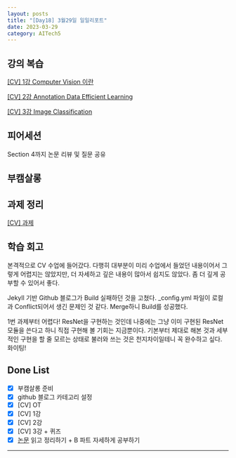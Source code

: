```yaml
---
layout: posts
title: "[Day18] 3월29일 일일리포트"
date: 2023-03-29
category: AITech5
---
```


## 강의 복습

[[CV] 1강 Computer Vision 이란](https://www.notion.so/CV-1-Computer-Vision-568604c0a3ab418f87572edb1d8c0046) 

[[CV] 2강 Annotation Data Efficient Learning](https://www.notion.so/CV-2-Annotation-Data-Efficient-Learning-fa8e69e54ce341fc9d682d7f570d7bea) 

[[CV] 3강 Image Classification](https://www.notion.so/CV-3-Image-Classification-26ce4c4de7e94f27a21abd1a0865f9de) 

## 피어세션

Section 4까지 논문 리뷰 및 질문 공유

## 부캠살롱

## 과제 정리

[[CV] 과제](https://www.notion.so/CV-acc3ffdfeec74d3f83242b6380ae40da) 

## 학습 회고

본격적으로 CV 수업에 들어갔다. 다행히 대부분이 미리 수업에서 들었던 내용이어서 그렇게 어렵지는 않았지만, 더 자세하고 깊은 내용이 많아서 쉽지도 않았다. 좀 더 깊게 공부할 수 있어서 좋다. 

Jekyll 기반 Github 블로그가 Build 실패하던 것을 고쳤다. _config.yml 파일이 로컬과 Conflict되어서 생긴 문제인 것 같다. Merge하니 Build를 성공했다. 

1번 과제부터 어렵다! ResNet을 구현하는 것인데 나중에는 그냥 이미 구현된 ResNet모듈을 쓴다고 하니 직접 구현해 볼 기회는 지금뿐이다. 기본부터 제대로 해본 것과 세부적인 구현을 할 줄 모르는 상태로 불러와 쓰는 것은 천지차이일테니 꼭 완수하고 싶다. 화이팅!

## Done List

- [x]  부캠살롱 준비
- [x]  github 블로그 카테고리 설정
- [x]  [CV] OT
- [x]  [CV] 1강
- [x]  [CV] 2강
- [x]  [CV] 3강 + 퀴즈
- [x]  [논문](https://www.notion.so/VGGNet-VERY-DEEP-CONVOLUTIONAL-NETWORKS-FOR-LARGE-SCALE-IMAGE-RECOGNITION-ed26f8fbe9674184bcda398eab2eca3e) 읽고 정리하기 + B 파트 자세하게 공부하기

---
